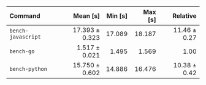 | Command | Mean [s] | Min [s] | Max [s] | Relative |
|:---|---:|---:|---:|---:|
| `bench-javascript` | 17.393 ± 0.323 | 17.089 | 18.187 | 11.46 ± 0.27 |
| `bench-go` | 1.517 ± 0.021 | 1.495 | 1.569 | 1.00 |
| `bench-python` | 15.750 ± 0.602 | 14.886 | 16.476 | 10.38 ± 0.42 |
